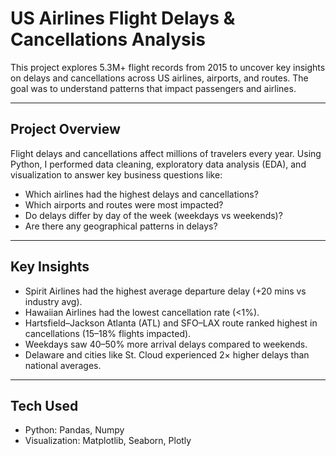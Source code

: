 # US Airlines Flight Delays & Cancellations Analysis

This project explores 5.3M+ flight records from 2015 to uncover key insights on delays and cancellations across US airlines, airports, and routes. The goal was to understand patterns that impact passengers and airlines.

---

## Project Overview

Flight delays and cancellations affect millions of travelers every year. Using Python, I performed data cleaning, exploratory data analysis (EDA), and visualization to answer key business questions like:

- Which airlines had the highest delays and cancellations?
- Which airports and routes were most impacted?
- Do delays differ by day of the week (weekdays vs weekends)?
- Are there any geographical patterns in delays?
  
---

## Key Insights

- Spirit Airlines had the highest average departure delay (+20 mins vs industry avg).
- Hawaiian Airlines had the lowest cancellation rate (<1%).
- Hartsfield–Jackson Atlanta (ATL) and SFO–LAX route ranked highest in cancellations (15–18% flights impacted).
- Weekdays saw 40–50% more arrival delays compared to weekends.
- Delaware and cities like St. Cloud experienced 2× higher delays than national averages.

---

## Tech Used

- Python: Pandas, Numpy
- Visualization: Matplotlib, Seaborn, Plotly
